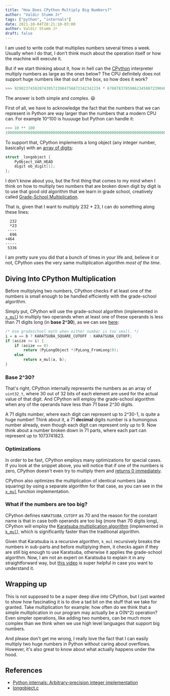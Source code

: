 ```yaml
---
title: "How Does CPython Multiply Big Numbers?"
author: "Valdir Stumm Jr"
tags: ["python", "internals"]
date: 2021-10-04T20:21:10-03:00
author: Valdir Stumm Jr
draft: false
---
```


I am used to write code that multiplies numbers several times a week. Usually when I do that, I don't think much about the operation itself or how the machine will execute it.

But if we start thinking about it, how in hell can the [CPython](https://github.com/python/cpython) interpreter multiply numbers as large as the ones below? The CPU definitely does not support huge numbers like that out of the box, so how does it work?

```python
>>> 92982374592874395723984756872342342234 * 670878370598623450872390483452435
```

The answer is both simple and complex. 😃

First of all, we have to acknowledge the fact that the numbers that we can represent in Python are way larger than the numbers that a modern CPU can. For example 10^100 is huuuuge but Python can handle it:

```python
>>> 10 ** 100
10000000000000000000000000000000000000000000000000000000000000000000000000000000000000000000000000000
```

To support that, CPython implements a long object (any integer number, basically) with an [array of digits](https://github.com/python/cpython/blob/bb3e0c240bc60fe08d332ff5955d54197f79751c/Include/longintrepr.h#L85-L88):

```c
struct _longobject {
    PyObject_VAR_HEAD
    digit ob_digit[1];
};
```

I don't know about you, but the first thing that comes to my mind when I think on how to multiply two numbers that are broken down digit by digit is to use that good old algorithm that we learn in grade school, creatively called [Grade-School Multiplication](https://en.wikipedia.org/wiki/Multiplication_algorithm#Long_multiplication).

That is, given that I want to multiply 232 * 23, I can do something along these lines:

```
  232
  *23
 ----
  696
+464
-----
 5336
```

I am pretty sure you did that a bunch of times in your life and, believe it or not, CPython uses the very same multiplication algorithm _most of the time_.


## Diving Into CPython Multiplication
Before multiplying two numbers, CPython checks if at least one of the numbers is small enough to be handled efficiently with the grade-school algorithm.

Simply put, CPython will use the grade-school algorithm (implemented in [`x_mul`](https://github.com/python/cpython/blob/ef9e22b253253615098d22cb49141a2a1024ee3c/Objects/longobject.c#L3197)) to multiply two operands when at least one of these operands is less than 71 digits long (in **base 2^30**), as we can see [here](https://github.com/python/cpython/blob/ef9e22b253253615098d22cb49141a2a1024ee3c/Objects/longobject.c#L3356-L3363):

```c
/* Use gradeschool math when either number is too small. */
i = a == b ? KARATSUBA_SQUARE_CUTOFF : KARATSUBA_CUTOFF;
if (asize <= i) {
    if (asize == 0)
        return (PyLongObject *)PyLong_FromLong(0);
    else
        return x_mul(a, b);
}
```

### Base 2^30?
That's right, CPython internally represents the numbers as an array of `uint32_t`, where 30 out of 32 bits of each element are used for the actual value of that digit. And CPython will employ the grade-school algorithm when any of the operands have less than 71 base 2^30 digits.

A 71 digits number, where each digit can represent up to 2^30-1, is quite a huge number! Think about it, a 71 **decimal** digits number is a humongous number already, even though each digit can represent only up to 9. Now think about a number broken down in 71 parts, where each part can represent up to 1073741823.


### Optimizations
In order to be fast, CPython employs many optimizations for special cases. If you look at the snippet above, you will notice that if one of the numbers is zero, CPython doesn't even try to multiply them and [returns 0 immediately](https://github.com/python/cpython/blob/ef9e22b253253615098d22cb49141a2a1024ee3c/Objects/longobject.c#L3360).

CPython also optimizes the multiplication of identical numbers (aka squaring) by using a separate algorithm for that case, as you can see in the [`x_mul`](https://github.com/python/cpython/blob/ef9e22b253253615098d22cb49141a2a1024ee3c/Objects/longobject.c#L3209-L3252) function implementation.


### What if the numbers are too big?
CPython defines `KARATSUBA_CUTOFF` as 70 and the reason for the constant name is that in case both operands are too big (more than 70 digits long), CPython will employ the [Karatsuba multiplication algorithm](https://en.wikipedia.org/wiki/Karatsuba_algorithm) (implemented in [`k_mul`](https://github.com/python/cpython/blob/ef9e22b253253615098d22cb49141a2a1024ee3c/Objects/longobject.c#L3322)), which is significantly faster than the traditional algorithm.

Given that Karatsuba is a recursive algorithm, `k_mul` recursively breaks the numbers in sub-parts and before multiplying them, it checks again if they are still big enough to use Karatsuba, otherwise it applies the grade-school algorithm. Now, I am not an expert on Karatsuba to explain it in any straightforward way, but [this video](https://www.youtube.com/watch?v=JCbZayFr9RE) is super helpful in case you want to understand it.


## Wrapping up

This is not supposed to be a super deep dive into CPython, but I just wanted to show how fascinating it is to dive a tad bit on the stuff that we take for granted. Take multiplication for example: how often do we think that a simple multiplication in our program may actually be a O(N^2) operation? Even simpler operations, like adding two numbers, can be much more complex than we think when we use high level languages that support big numbers.

And please don't get me wrong, I really love the fact that I can easily multiply two huge numbers in Python without caring about overflows. However, it's also great to know about what actually happens under the hood.

## References
- [Python internals: Arbitrary-precision integer implementation](https://rushter.com/blog/python-integer-implementation/)
- [longobject.c](https://github.com/python/cpython/blob/ef9e22b253253615098d22cb49141a2a1024ee3c/Objects/longobject.c)
